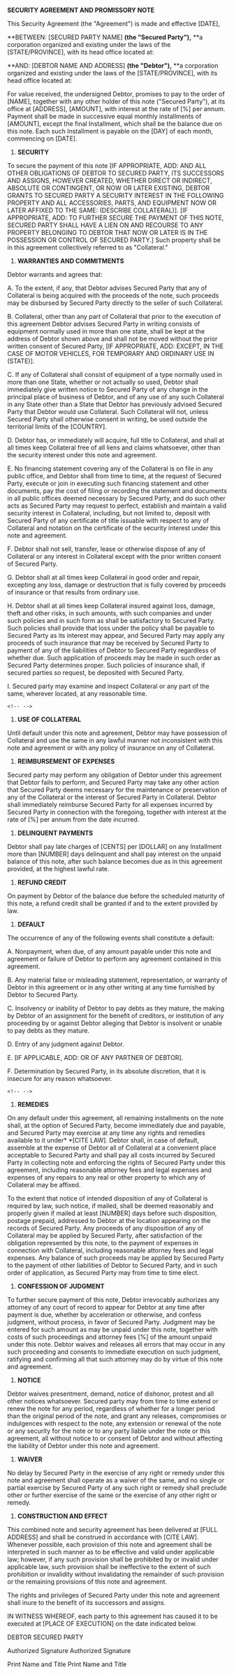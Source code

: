 **SECURITY AGREEMENT AND PROMISSORY NOTE**

This Security Agreement (the "Agreement") is made and effective
\[DATE\],

**BETWEEN: \[SECURED PARTY NAME\] **(the "Secured Party"),** **a
corporation organized and existing under the laws of the
\[STATE/PROVINCE\], with its head office located at:

**AND: \[DEBTOR NAME AND ADDRESS\] **(the "Debtor"),** **a corporation
organized and existing under the laws of the \[STATE/PROVINCE\], with
its head office located at:

For value received, the undersigned Debtor, promises to pay to the order
of \[NAME\], together with any other holder of this note ("Secured
Party"), at its office at \[ADDRESS\], \[AMOUNT\], with interest at the
rate of \[%\] per annum. Payment shall be made in successive equal
monthly installments of \[AMOUNT\], except the final Installment, which
shall be the balance due on this note. Each such Installment is payable
on the \[DAY\] of each month, commencing on \[DATE\].

1.  **SECURITY**

To secure the payment of this note \[IF APPROPRIATE, ADD: AND ALL OTHER
OBLIGATIONS OF DEBTOR TO SECURED PARTY, ITS SUCCESSORS AND ASSIGNS,
HOWEVER CREATED, WHETHER DIRECT OR INDIRECT, ABSOLUTE OR CONTINGENT, OR
NOW OR LATER EXISTING, DEBTOR GRANTS TO SECURED PARTY A SECURITY
INTEREST IN THE FOLLOWING PROPERTY AND ALL ACCESSORIES, PARTS, AND
EQUIPMENT NOW OR LATER AFFIXED TO THE SAME: (DESCRIBE COLLATERAL)\].
\[IF APPROPRIATE, ADD: TO FURTHER SECURE THE PAYMENT OF THIS NOTE,
SECURED PARTY SHALL HAVE A LIEN ON AND RECOURSE TO ANY PROPERTY
BELONGING TO DEBTOR THAT NOW OR LATER IS IN THE POSSESSION OR CONTROL OF
SECURED PARTY.\] Such property shall be in this agreement collectively
referred to as "Collateral."

1.  **WARRANTIES AND COMMITMENTS**

Debtor warrants and agrees that:

A.  To the extent, if any, that Debtor advises Secured Party that any of
    Collateral is being acquired with the proceeds of the note, such
    proceeds may be disbursed by Secured Party directly to the seller of
    such Collateral.

B.  Collateral, other than any part of Collateral that prior to the
    execution of this agreement Debtor advises Secured Party in writing
    consists of equipment normally used in more than one state, shall be
    kept at the address of Debtor shown above and shall not be moved
    without the prior written consent of Secured Party, \[IF
    APPROPRIATE, ADD: EXCEPT, IN THE CASE OF MOTOR VEHICLES, FOR
    TEMPORARY AND ORDINARY USE IN (STATE)\].

C.  If any of Collateral shall consist of equipment of a type normally
    used in more than one State, whether or not actually so used, Debtor
    shall immediately give written notice to Secured Party of any change
    in the principal place of business of Debtor, and of any use of any
    such Collateral in any State other than a State that Debtor has
    previously advised Secured Party that Debtor would use Collateral.
    Such Collateral will not, unless Secured Party shall otherwise
    consent in writing, be used outside the territorial limits of the
    \[COUNTRY\].

D.  Debtor has, or immediately will acquire, full title to Collateral,
    and shall at all times keep Collateral free of all liens and claims
    whatsoever, other than the security interest under this note and
    agreement.

E.  No financing statement covering any of the Collateral is on file in
    any public office, and Debtor shall from time to time, at the
    request of Secured Party, execute or join in executing such
    financing statement and other documents, pay the cost of filing or
    recording the statement and documents in all public offices deemed
    necessary by Secured Party, and do such other acts as Secured Party
    may request to perfect, establish and maintain a valid security
    interest in Collateral, including, but not limited to, deposit with
    Secured Party of any certificate of title issuable with respect to
    any of Collateral and notation on the certificate of the security
    interest under this note and agreement.

F.  Debtor shall not sell, transfer, lease or otherwise dispose of any
    of Collateral or any interest in Collateral except with the prior
    written consent of Secured Party.

G.  Debtor shall at all times keep Collateral in good order and repair,
    excepting any loss, damage or destruction that is fully covered by
    proceeds of insurance or that results from ordinary use.

H.  Debtor shall at all times keep Collateral insured against loss,
    damage, theft and other risks, in such amounts, with such companies
    and under such policies and in such form as shall be satisfactory to
    Secured Party. Such policies shall provide that loss under the
    policy shall be payable to Secured Party as its interest may appear,
    and Secured Party may apply any proceeds of such insurance that may
    be received by Secured Party to payment of any of the liabilities of
    Debtor to Secured Party regardless of whether due. Such application
    of proceeds may be made in such order as Secured Party determines
    proper. Such policies of insurance shall, if secured parties so
    request, be deposited with Secured Party.

I.  Secured party may examine and inspect Collateral or any part of the
    same, wherever located, at any reasonable time.

```{=html}
<!-- -->
```
1.  **USE OF COLLATERAL**

Until default under this note and agreement, Debtor may have possession
of Collateral and use the same in any lawful manner not inconsistent
with this note and agreement or with any policy of insurance on any of
Collateral.

1.  **REIMBURSEMENT OF EXPENSES**

Secured party may perform any obligation of Debtor under this agreement
that Debtor fails to perform, and Secured Party may take any other
action that Secured Party deems necessary for the maintenance or
preservation of any of the Collateral or the interest of Secured Party
in Collateral. Debtor shall immediately reimburse Secured Party for all
expenses incurred by Secured Party in connection with the foregoing,
together with interest at the rate of \[%\] per annum from the date
incurred.

1.  **DELINQUENT PAYMENTS**

Debtor shall pay late charges of \[CENTS\] per \[DOLLAR\] on any
Installment more than \[NUMBER\] days delinquent and shall pay interest
on the unpaid balance of this note, after such balance becomes due as in
this agreement provided, at the highest lawful rate.

1.  **REFUND CREDIT**

On payment by Debtor of the balance due before the scheduled maturity of
this note, a refund credit shall be granted if and to the extent
provided by law.

1.  **DEFAULT**

The occurrence of any of the following events shall constitute a
default:

A.  Nonpayment, when due, of any amount payable under this note and
    agreement or failure of Debtor to perform any agreement contained in
    this agreement.

B.  Any material false or misleading statement, representation, or
    warranty of Debtor in this agreement or in any other writing at any
    time furnished by Debtor to Secured Party.

C.  Insolvency or inability of Debtor to pay debts as they mature, the
    making by Debtor of an assignment for the benefit of creditors, or
    institution of any proceeding by or against Debtor alleging that
    Debtor is insolvent or unable to pay debts as they mature.

D.  Entry of any judgment against Debtor.

E.  \[IF APPLICABLE, ADD: OR OF ANY PARTNER OF DEBTOR\].

F.  Determination by Secured Party, in its absolute discretion, that it
    is insecure for any reason whatsoever.

```{=html}
<!-- -->
```
1.  **REMEDIES**

On any default under this agreement, all remaining installments on the
note shall, at the option of Secured Party, become immediately due and
payable, and Secured Party may exercise at any time any rights and
remedies available to it under* *\[CITE LAW\]. Debtor shall, in case of
default, assemble at the expense of Debtor all of Collateral at a
convenient place acceptable to Secured Party and shall pay all costs
incurred by Secured Party in collecting note and enforcing the rights of
Secured Party under this agreement, including reasonable attorney fees
and legal expenses and expenses of any repairs to any real or other
property to which any of Collateral may be affixed.

To the extent that notice of intended disposition of any of Collateral
is required by law, such notice, if mailed, shall be deemed reasonably
and properly given if mailed at least \[NUMBER\] days before such
disposition, postage prepaid, addressed to Debtor at the location
appearing on the records of Secured Party. Any proceeds of any
disposition of any of Collateral may be applied by Secured Party, after
satisfaction of the obligation represented by this note, to the payment
of expenses in connection with Collateral, including reasonable attorney
fees and legal expenses. Any balance of such proceeds may be applied by
Secured Party to the payment of other liabilities of Debtor to Secured
Party, and in such order of application, as Secured Party may from time
to time elect.

1.  **CONFESSION OF JUDGMENT**

To further secure payment of this note, Debtor irrevocably authorizes
any attorney of any court of record to appear for Debtor at any time
after payment is due, whether by acceleration or otherwise, and confess
judgment, without process, in favor of Secured Party. Judgment may be
entered for such amount as may be unpaid under this note, together with
costs of such proceedings and attorney fees \[%\] of the amount unpaid
under this note. Debtor waives and releases all errors that may occur in
any such proceeding and consents to immediate execution on such
judgment, ratifying and confirming all that such attorney may do by
virtue of this note and agreement.

1.  **NOTICE**

Debtor waives presentment, demand, notice of dishonor, protest and all
other notices whatsoever. Secured party may from time to time extend or
renew the note for any period, regardless of whether for a longer period
than the original period of the note, and grant any releases,
compromises or indulgences with respect to the note, any extension or
renewal of the note or any security for the note or to any party liable
under the note or this agreement, all without notice to or consent of
Debtor and without affecting the liability of Debtor under this note and
agreement.

1.  **WAIVER**

No delay by Secured Party in the exercise of any right or remedy under
this note and agreement shall operate as a waiver of the same, and no
single or partial exercise by Secured Party of any such right or remedy
shall preclude other or further exercise of the same or the exercise of
any other right or remedy.

1.  **CONSTRUCTION AND EFFECT**

This combined note and security agreement has been delivered at \[FULL
ADDRESS\] and shall be construed in accordance with \[CITE LAW\].
Whenever possible, each provision of this note and agreement shall be
interpreted in such manner as to be effective and valid under applicable
law; however, if any such provision shall be prohibited by or invalid
under applicable law, such provision shall be ineffective to the extent
of such prohibition or invalidity without invalidating the remainder of
such provision or the remaining provisions of this note and agreement.

The rights and privileges of Secured Party under this note and agreement
shall inure to the benefit of its successors and assigns.

IN WITNESS WHEREOF, each party to this agreement has caused it to be
executed at \[PLACE OF EXECUTION\] on the date indicated below.

DEBTOR SECURED PARTY

Authorized Signature Authorized Signature

Print Name and Title Print Name and Title

